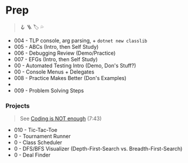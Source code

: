 # Prep

> :hook: :ladder: :label: :sweat_drops:

- 004 - TLP console, arg parsing, + `dotnet new classlib`
- 005 - ABCs (Intro, then Self Study)
- 006 - Debugging Review (Demo/Practice)
- 007 - EFGs (Intro, then Self Study)
- 00 - Automated Testing Intro (Demo, Don's Stuff?)
- 00 - Console Menus + Delegates
- 008 - Practice Makes Better (Don's Examples)
- 
- 009 - Problem Solving Steps

### Projects

> See [Coding is NOT enough](https://youtu.be/0zRC8GD6ZMU?si=mI8DpWhah5HDZwwM) (7:43)

- 010 - Tic-Tac-Toe
- 0 - Tournament Runner
- 0 - Class Scheduler
- 0 - DFS/BFS Visualizer (Depth-First-Search vs. Breadth-First-Search)
- 0 - Deal Finder